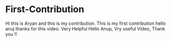 # First-Contribution
Hi this is Aryan and this is my contribution.
This is my first contribution
hello anuj thanks for this video. Very Helpful
Hello Anup, Vry useful Video, Thank you !!